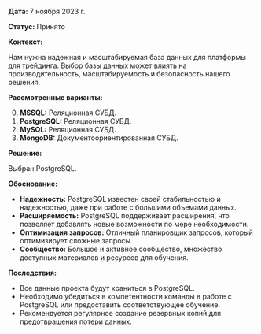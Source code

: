 
**Дата:** 7 ноября 2023 г.

**Статус:** Принято

**Контекст:**

Нам нужна надежная и масштабируемая база данных для платформы для трейдинга. Выбор базы данных может влиять на производительность, масштабируемость и безопасность нашего решения.

**Рассмотренные варианты:**

0. **MSSQL:** Реляционная СУБД.
1. **PostgreSQL:** Реляционная СУБД.
2. **MySQL:** Реляционная СУБД.
3. **MongoDB:** Документоориентированная СУБД.

**Решение:**

Выбран PostgreSQL.

**Обоснование:**

- **Надежность:** PostgreSQL известен своей стабильностью и надежностью, даже при работе с большими объемами данных.
- **Расширяемость:** PostgreSQL поддерживает расширения, что позволяет добавлять новые возможности по мере необходимости.
- **Оптимизация запросов:** Отличный планировщик запросов, который оптимизирует сложные запросы.
- **Сообщество:** Большое и активное сообщество, множество доступных материалов и ресурсов для обучения.
  
**Последствия:**

- Все данные проекта будут храниться в PostgreSQL.
- Необходимо убедиться в компетентности команды в работе с PostgreSQL или предоставить соответствующее обучение.
- Рекомендуется регулярное создание резервных копий для предотвращения потери данных.
